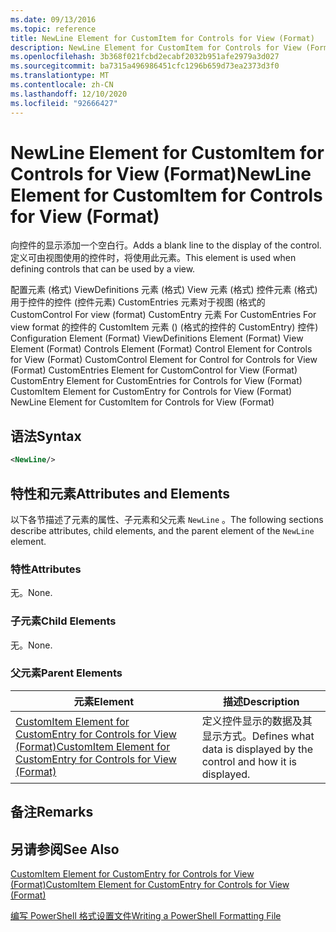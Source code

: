 ```yaml
---
ms.date: 09/13/2016
ms.topic: reference
title: NewLine Element for CustomItem for Controls for View (Format)
description: NewLine Element for CustomItem for Controls for View (Format)
ms.openlocfilehash: 3b368f021fcbd2ecabf2032b951afe2979a3d027
ms.sourcegitcommit: ba7315a496986451cfc1296b659d73ea2373d3f0
ms.translationtype: MT
ms.contentlocale: zh-CN
ms.lasthandoff: 12/10/2020
ms.locfileid: "92666427"
---
```

# <a name="newline-element-for-customitem-for-controls-for-view-format"></a><span data-ttu-id="f56a4-103">NewLine Element for CustomItem for Controls for View (Format)</span><span class="sxs-lookup"><span data-stu-id="f56a4-103">NewLine Element for CustomItem for Controls for View (Format)</span></span>

<span data-ttu-id="f56a4-104">向控件的显示添加一个空白行。</span><span class="sxs-lookup"><span data-stu-id="f56a4-104">Adds a blank line to the display of the control.</span></span> <span data-ttu-id="f56a4-105">定义可由视图使用的控件时，将使用此元素。</span><span class="sxs-lookup"><span data-stu-id="f56a4-105">This element is used when defining controls that can be used by a view.</span></span>

<span data-ttu-id="f56a4-106">配置元素 (格式) ViewDefinitions 元素 (格式) View 元素 (格式) 控件元素 (格式) 用于控件的控件 (控件元素) CustomEntries 元素对于视图 (格式的 CustomControl For view (format) CustomEntry 元素 For CustomEntries For view format 的控件的 CustomItem 元素 ()  (格式的控件的 CustomEntry) 控件) </span><span class="sxs-lookup"><span data-stu-id="f56a4-106">Configuration Element (Format) ViewDefinitions Element (Format) View Element (Format) Controls Element (Format) Control Element for Controls for View (Format) CustomControl Element for Control for Controls for View (Format) CustomEntries Element for CustomControl for View (Format) CustomEntry Element for CustomEntries for Controls for View (Format) CustomItem Element for CustomEntry for Controls for View (Format) NewLine Element for CustomItem for Controls for View (Format)</span></span>

## <a name="syntax"></a><span data-ttu-id="f56a4-107">语法</span><span class="sxs-lookup"><span data-stu-id="f56a4-107">Syntax</span></span>

```xml
<NewLine/>
```

## <a name="attributes-and-elements"></a><span data-ttu-id="f56a4-108">特性和元素</span><span class="sxs-lookup"><span data-stu-id="f56a4-108">Attributes and Elements</span></span>

<span data-ttu-id="f56a4-109">以下各节描述了元素的属性、子元素和父元素 `NewLine` 。</span><span class="sxs-lookup"><span data-stu-id="f56a4-109">The following sections describe attributes, child elements, and the parent element of the `NewLine` element.</span></span>

### <a name="attributes"></a><span data-ttu-id="f56a4-110">特性</span><span class="sxs-lookup"><span data-stu-id="f56a4-110">Attributes</span></span>

<span data-ttu-id="f56a4-111">无。</span><span class="sxs-lookup"><span data-stu-id="f56a4-111">None.</span></span>

### <a name="child-elements"></a><span data-ttu-id="f56a4-112">子元素</span><span class="sxs-lookup"><span data-stu-id="f56a4-112">Child Elements</span></span>

<span data-ttu-id="f56a4-113">无。</span><span class="sxs-lookup"><span data-stu-id="f56a4-113">None.</span></span>

### <a name="parent-elements"></a><span data-ttu-id="f56a4-114">父元素</span><span class="sxs-lookup"><span data-stu-id="f56a4-114">Parent Elements</span></span>

|<span data-ttu-id="f56a4-115">元素</span><span class="sxs-lookup"><span data-stu-id="f56a4-115">Element</span></span>|<span data-ttu-id="f56a4-116">描述</span><span class="sxs-lookup"><span data-stu-id="f56a4-116">Description</span></span>|
|-------------|-----------------|
|[<span data-ttu-id="f56a4-117">CustomItem Element for CustomEntry for Controls for View (Format)</span><span class="sxs-lookup"><span data-stu-id="f56a4-117">CustomItem Element for CustomEntry for Controls for View (Format)</span></span>](./customitem-element-for-customentry-for-controls-for-view-format.md)|<span data-ttu-id="f56a4-118">定义控件显示的数据及其显示方式。</span><span class="sxs-lookup"><span data-stu-id="f56a4-118">Defines what data is displayed by the control and how it is displayed.</span></span>|

## <a name="remarks"></a><span data-ttu-id="f56a4-119">备注</span><span class="sxs-lookup"><span data-stu-id="f56a4-119">Remarks</span></span>

## <a name="see-also"></a><span data-ttu-id="f56a4-120">另请参阅</span><span class="sxs-lookup"><span data-stu-id="f56a4-120">See Also</span></span>

[<span data-ttu-id="f56a4-121">CustomItem Element for CustomEntry for Controls for View (Format)</span><span class="sxs-lookup"><span data-stu-id="f56a4-121">CustomItem Element for CustomEntry for Controls for View (Format)</span></span>](./customitem-element-for-customentry-for-controls-for-view-format.md)

[<span data-ttu-id="f56a4-122">编写 PowerShell 格式设置文件</span><span class="sxs-lookup"><span data-stu-id="f56a4-122">Writing a PowerShell Formatting File</span></span>](./writing-a-powershell-formatting-file.md)
